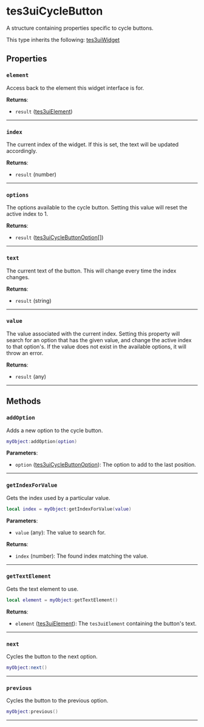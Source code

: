 <!---
	This file is autogenerated. Do not edit this file manually. Your changes will be ignored.
	More information: https://github.com/MWSE/MWSE/tree/master/docs
-->

# tes3uiCycleButton

A structure containing properties specific to cycle buttons.

This type inherits the following: [tes3uiWidget](../../types/tes3uiWidget)
## Properties

### `element`
<div class="search_terms" style="display: none">element</div>

Access back to the element this widget interface is for.

**Returns**:

* `result` ([tes3uiElement](../../types/tes3uiElement))

***

### `index`
<div class="search_terms" style="display: none">index</div>

The current index of the widget. If this is set, the text will be updated accordingly.

**Returns**:

* `result` (number)

***

### `options`
<div class="search_terms" style="display: none">options</div>

The options available to the cycle button. Setting this value will reset the active index to 1.

**Returns**:

* `result` ([tes3uiCycleButtonOption](../../types/tes3uiCycleButtonOption)[])

***

### `text`
<div class="search_terms" style="display: none">text</div>

The current text of the button. This will change every time the index changes.

**Returns**:

* `result` (string)

***

### `value`
<div class="search_terms" style="display: none">value</div>

The value associated with the current index. Setting this property will search for an option that has the given value, and change the active index to that option's. If the value does not exist in the available options, it will throw an error.

**Returns**:

* `result` (any)

***

## Methods

### `addOption`
<div class="search_terms" style="display: none">addoption, option</div>

Adds a new option to the cycle button.

```lua
myObject:addOption(option)
```

**Parameters**:

* `option` ([tes3uiCycleButtonOption](../../types/tes3uiCycleButtonOption)): The option to add to the last position.

***

### `getIndexForValue`
<div class="search_terms" style="display: none">getindexforvalue, indexforvalue</div>

Gets the index used by a particular value.

```lua
local index = myObject:getIndexForValue(value)
```

**Parameters**:

* `value` (any): The value to search for.

**Returns**:

* `index` (number): The found index matching the value.

***

### `getTextElement`
<div class="search_terms" style="display: none">gettextelement, textelement</div>

Gets the text element to use.

```lua
local element = myObject:getTextElement()
```

**Returns**:

* `element` ([tes3uiElement](../../types/tes3uiElement)): The `tes3uiElement` containing the button's text.

***

### `next`
<div class="search_terms" style="display: none">next</div>

Cycles the button to the next option.

```lua
myObject:next()
```

***

### `previous`
<div class="search_terms" style="display: none">previous</div>

Cycles the button to the previous option.

```lua
myObject:previous()
```

***

